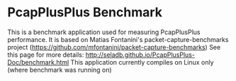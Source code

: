 PcapPlusPlus Benchmark
======================

This is a benchmark application used for measuring PcapPlusPlus performance. It is based on Matias Fontanini's packet-capture-benchmarks project (https://github.com/mfontanini/packet-capture-benchmarks)
See this page for more details: http://seladb.github.io/PcapPlusPlus-Doc/benchmark.html
This application currently compiles on Linux only (where benchmark was running on)